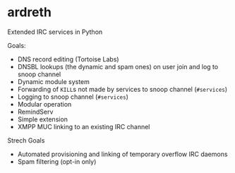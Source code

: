 ardreth
=======

Extended IRC services in Python

Goals:

 - DNS record editing (Tortoise Labs)
 - DNSBL lookups (the dynamic and spam ones) on user join and log to snoop channel
 - Dynamic module system
 - Forwarding of `KILL`s not made by services to snoop channel (`#services`)
 - Logging to snoop channel (`#services`)
 - Modular operation
 - RemindServ
 - Simple extension
 - XMPP MUC linking to an existing IRC channel

Strech Goals

 - Automated provisioning and linking of temporary overflow IRC daemons
 - Spam filtering (opt-in only)
